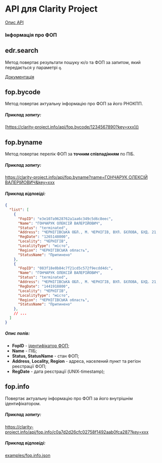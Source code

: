 # API для Clarity Project

[Опис API](README.md)

### Інформація про ФОП

## edr.search
Метод повертає результати пошуку ю/о та ФОП за запитом, який передається у параметрі `q`.

[Документація](edr.info.md#edrsearch)

## fop.bycode

Метод повертає актуальну інформацію про ФОП за його РНОКПП.

##### Приклад запиту:
[https://clarity-project.info/api/fop.bycode/1234567890?key=xxx]()

## fop.byname

Метод повертає перелік ФОП за **точним співпадінням** по ПІБ.

##### Приклад запиту:
[https://clarity-project.info/api/fop.byname?name=ГОНЧАРУК ОЛЕКСІЙ ВАЛЕРІЙОВИЧ&key=xxx]()

##### Приклад відповіді:
```json
{
  "list": [
    {
      "FopID": "e3e107a9628762a1aa6c349c5d6c8eec",
      "Name": "ГОНЧАРУК ОЛЕКСІЙ ВАЛЕРІЙОВИЧ",
      "Status": "terminated",
      "Address": "ЧЕРНІГІВСЬКА ОБЛ., М. ЧЕРНІГІВ, ВУЛ. БЄЛОВА, БУД. 21, КОРП. 3, КВ. 49",
      "RegDate": "1265148000",
      "Locality": "ЧЕРНІГІВ",
      "LocalityType": "місто",
      "Region": "ЧЕРНІГІВСЬКА область",
      "StatusName": "Припинено"
    },
    {
      "FopID": "083f18e0b84c7f21cd5c572f9ecdd4dc",
      "Name": "ГОНЧАРУК ОЛЕКСІЙ ВАЛЕРІЙОВИЧ",
      "Status": "terminated",
      "Address": "ЧЕРНІГІВСЬКА ОБЛ., М. ЧЕРНІГІВ, ВУЛ. БЄЛОВА, БУД. 21, КОРП. 3, КВ. 49",
      "RegDate": "1441918800",
      "Locality": "ЧЕРНІГІВ",
      "LocalityType": "місто",
      "Region": "ЧЕРНІГІВСЬКА область",
      "StatusName": "Припинено"
    },
    // ...
  ]
}
```

##### Опис полів:
* **FopID** - [ідентифікатор ФОП](fop.info.md#fopinfo);
* **Name** - ПІБ;
* **Status, StatusName** - стан ФОП;
* **Address**, **Locality, Region** - адреса, населений пункт та регіон реєстрації ФОП;
* **RegDate** - дата реєстрації (UNIX-timestamp);

## fop.info

Повертає актуальну інформацію про ФОП за його внутрішнім ідентифікатором.

##### Приклад запиту:
https://clarity-project.info/api/fop.info/c0a7d2d26cfc02758f1492aab0fca287?key=xxx

##### Приклад відповіді:
[examples/fop.info.json]()